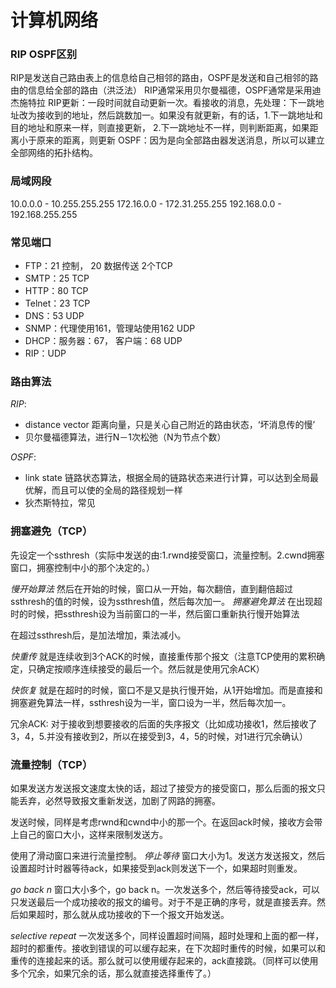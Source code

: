 # 计算机网络

### RIP OSPF区别
RIP是发送自己路由表上的信息给自己相邻的路由，OSPF是发送和自己相邻的路由的信息给全部的路由（洪泛法）
RIP通常采用贝尔曼福德，OSPF通常是采用迪杰施特拉
RIP更新：一段时间就自动更新一次。看接收的消息，先处理：下一跳地址改为接收到的地址，然后跳数加一。如果没有就更新，有的话，1.下一跳地址和目的地址和原来一样，则直接更新， 2.下一跳地址不一样，则判断距离，如果距离小于原来的距离，则更新
OSPF：因为是向全部路由器发送消息，所以可以建立全部网络的拓扑结构。

### 局域网段
10.0.0.0 - 10.255.255.255
172.16.0.0 - 172.31.255.255
192.168.0.0 - 192.168.255.255 

### 常见端口
* FTP：21 控制， 20 数据传送 2个TCP
* SMTP：25 TCP
* HTTP：80 TCP
* Telnet：23 TCP
* DNS：53 UDP
* SNMP：代理使用161，管理站使用162 UDP
* DHCP：服务器：67， 客户端：68 UDP
* RIP：UDP

### 路由算法
_RIP_:

* distance vector 距离向量，只是关心自己附近的路由状态，‘坏消息传的慢’
* 贝尔曼福德算法，进行N－1次松弛（N为节点个数）

_OSPF_:

* link state 链路状态算法，根据全局的链路状态来进行计算，可以达到全局最优解，而且可以使的全局的路径规划一样
* 狄杰斯特拉，常见


### 拥塞避免（TCP）
先设定一个ssthresh（实际中发送的由:1.rwnd接受窗口，流量控制。2.cwnd拥塞窗口，拥塞控制中小的那个决定的。）

_慢开始算法_
然后在开始的时候，窗口从一开始，每次翻倍，直到翻倍超过ssthresh的值的时候，设为ssthresh值，然后每次加一。
_拥塞避免算法_
在出现超时的时候，把ssthresh设为当前窗口的一半，然后窗口重新执行慢开始算法

在超过ssthresh后，是加法增加，乘法减小。

_快重传_
就是连续收到3个ACK的时候，直接重传那个报文（注意TCP使用的累积确定，只确定按顺序连续接受的最后一个。然后就是使用冗余ACK）

_快恢复_
就是在超时的时候，窗口不是又是执行慢开始，从1开始增加。而是直接和拥塞避免算法一样，ssthresh设为一半，窗口设为一半，然后每次加一。


冗余ACK: 对于接收到想要接收的后面的失序报文（比如成功接收1，然后接收了3，4，5.并没有接收到2，所以在接受到3，4，5的时候，对1进行冗余确认）


### 流量控制（TCP）
如果发送方发送报文速度太快的话，超过了接受方的接受窗口，那么后面的报文只能丢弃，必然导致报文重新发送，加剧了网路的拥塞。

发送时候，同样是考虑rwnd和cwnd中小的那一个。在返回ack时候，接收方会带上自己的窗口大小，这样来限制发送方。

使用了滑动窗口来进行流量控制。
_停止等待_
窗口大小为1。发送方发送报文，然后设置超时计时器等待ack，如果接受到ack则发送下一个，如果超时则重发。

_go back n_
窗口大小多个，go back n。一次发送多个，然后等待接受ack，可以只发送最后一个成功接收的报文的编号。对于不是正确的序号，就是直接丢弃。然后如果超时，那么就从成功接收的下一个报文开始发送。

_selective repeat_
一次发送多个，同样设置超时间隔，超时处理和上面的都一样，超时的都重传。接收到错误的可以缓存起来，在下次超时重传的时候，如果可以和重传的连接起来的话。那么就可以使用缓存起来的，ack直接跳。（同样可以使用多个冗余，如果冗余的话，那么就直接选择重传了。）

